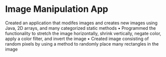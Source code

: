 # Image Manipulation App
 Created an application that modifes images and creates new images using Java, 2D arrays, and many categorized static methods  • Programmed the functionality to stretch the image horizontally, shrink vertically, negate color, apply a color filter, and invert the image • Created image consisting of random pixels by using a method to randomly place many rectangles in the image 
